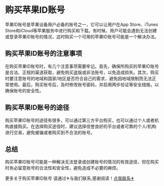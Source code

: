 # 购买苹果ID账号

苹果ID账号是苹果设备用户必备的账号之一，它可以让用户在App Store、iTunes Store和iCloud等苹果服务中进行购买和下载。有时候，用户可能会遇到无法创建或登录苹果ID账号的情况，这时购买一个可用的苹果ID账号可能是一个解决办法。

## 购买苹果ID账号的注意事项

在购买苹果ID账号时，有几个注意事项需要牢记。首先，确保所购买的苹果ID账号是合法、正规的渠道获取，避免购买盗版或非法账号，以免造成损失。其次，购买时要注意账号的地域和国家/地区是否符合自己的需求，避免因地域限制而无法正常使用。最后，购买账号后，及时修改账号密码，并启用两步验证等安全措施，以确保账号的安全性。

## 购买苹果ID账号的途径

购买苹果ID账号的途径有很多，可以通过第三方平台购买，也可以通过个人或者机构直接购买。在选择购买途径时，建议选择信誉良好的平台或者可靠的个人/机构进行交易，避免被骗或者购买到不合法的账号。

## 总结

购买苹果ID账号可能是一种解决无法登录或创建账号的情况的有效途径，但在购买时务必留意账号的合法性和安全性，避免造成不必要的麻烦。

更多关于购买苹果ID账号 请通过✈与我们联系,感谢阅读！[点我联系✈](https://docs.G208.com)